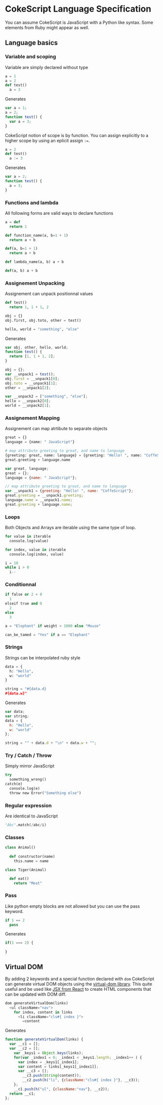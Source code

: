 # CokeScript Language Specification

You can assume CokeScript is JavaScript with a Python like syntax. Some elements from Ruby might appear as well.

## Language basics

### Variable and scoping

Variable are simply declared without type

```python
a = 1
a = 2
def test()
  a = 3
```

Generates

```javascript
var a = 1;
a = 2;
function test() {
  var a = 3;
}
```

CokeScript notion of scope is by function. You can assign explicitly to a higher scope
by using an eplicit assign `:=`.

```python
a = 2
def test()
  a := 3
```

Generates

```javascript
var a = 2;
function test() {
  a = 3;
}
```

### Functions and lambda

All following forms are valid ways to declare functions

```python
a = def
  return 1

def function_name(a, b=1 + 1)
  return a + b

def(a, b=1 + 1)
  return a + b

def lambda_name(a, b) a + b

def(a, b) a + b
```

### Assignement Unpacking

Assignement can unpack positionnal values

```python
def test()
  return 1, 1 + 1, 2

obj = {}
obj.first, obj.toto, other = test()

hello, world = "something", "else"
```

Generates

```javascript
var obj, other, hello, world;
function test() {
  return [1, 1 + 1, 2];
}

obj = {};
var __unpack1 = test();
obj.first = __unpack1[0];
obj.toto = __unpack1[1];
other = __unpack1[2];

var __unpack2 = ["something", "else"];
hello = __unpack2[0];
world = __unpack2[1];
```

### Assignement Mapping

Assignement can map atrtibute to separate objects

```python
great = {}
language = {name: " JavaScript"}

# map attribute greeting to great, and name to language
{greeting: great, name: language} = {greeting: "Hello! ", name: "CoffeScript"}
great.greeting + language.name
```

```javascript
var great, language;
great = {};
language = {name: " JavaScript"};

// map attribute greeting to great, and name to language
var __unpack1 = {greeting: "Hello! ", name: "CoffeScript"};
great.greeting = __unpack1.greeting;
language.name = __unpack1.name;
great.greeting + language.name;
```

### Loops

Both Objects and Arrays are iterable using the same type of loop.

```python
for value in iterable
  console.log(value)

for index, value in iterable
  console.log(index, value)

i = 10
while i > 0
  i--
```

### Conditionnal

```python
if false or 2 < 0
  1
elseif true and 0
  2
else
  3

a = "Elephant" if weight > 1000 else "Mouse"

can_be_tamed = "Yes" if a == "Elephant"
```

### Strings

Strings can be interpolated ruby style

```python
data = {
  h: "Hello",
  w: "world"
}

string = "#{data.d}
#{data.w}"
```

Generates

```javascript
var data;
var string;
data = {
  h: "Hello",
  w: "world"
};

string = "" + data.d + "\n" + data.w + "";
```

### Try / Catch / Throw

Simply mirror JavaScript

```python
try
  something_wrong()
catch(e)
  console.log(e)
  throw new Error("Something else")
```

### Regular expression

Are identical to JavaScript

```python
"Abc".match(/abc/i)
```

### Classes

```python
class Animal()
  
  def constructor(name)
    this.name = name

class Tiger(Animal)

  def eat()
    return "Meat"
```

### Pass

Like python empty blocks are not allowed but you can use the pass keyword.

```python
if 1 == 2
  pass
```

Generates

```javascript
if(1 === 2) {
  
}
```

## Virtual DOM

By adding 2 keywords and a special function declared with `dom` CokeScript
can generate virtual DOM objects using the [virtual-dom library](https://github.com/Matt-Esch/virtual-dom).
This quite useful and be used like [JSX from React](http://facebook.github.io/react/docs/jsx-in-depth.html) to create
HTML components that can be updated with DOM diff.

```python
dom generateVirtualDom(links)
  <ul className="nav">
    for index, content in links
      <li className="cls#{ index }">
        =content
```

Generates

```javascript
function generateVirtualDom(links) {
  var __c1 = [];
  var __c2 = [];
    var _keys1 = Object.keys(links);
    for(var _index1 = 0; _index1 < _keys1.length; _index1++ ) {
      var index = _keys1[_index1];
      var content = links[_keys1[_index1]];
      var __c3 = [];
        __c3.push(String(content));
        __c2.push(h("li", {className:"cls#{ index }"}, __c3));
    };
    __c1.push(h("ul", {className:"nav"}, __c2));
  return __c1;
};
```